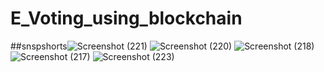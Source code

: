 # E_Voting_using_blockchain
##snspshorts![Screenshot (221)](https://github.com/Vivekgupta1201/E_Voting_using_blockchain/assets/122138413/a7569623-c2ed-4d7a-8ffa-00cab10da51f)
![Screenshot (220)](https://github.com/Vivekgupta1201/E_Voting_using_blockchain/assets/122138413/8a51de64-e0f5-43a8-a44e-365d5b15c863)
![Screenshot (218)](https://github.com/Vivekgupta1201/E_Voting_using_blockchain/assets/122138413/8acb861c-4175-4514-b707-e2a817b0a221)
![Screenshot (217)](https://github.com/Vivekgupta1201/E_Voting_using_blockchain/assets/122138413/7104b8a7-2dc4-4fd7-b6ae-ce33f75e0bfd)
![Screenshot (223)](https://github.com/Vivekgupta1201/E_Voting_using_blockchain/assets/122138413/7c27e4c0-7630-4471-b998-ffaa2dc30c82)
